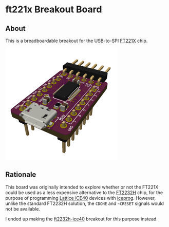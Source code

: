# ft221x Breakout Board

## About

This is a breadboardable breakout for the USB-to-SPI [FT221X](https://www.ftdichip.com/Products/ICs/FT221X.html) chip.

<img src="images/ft221x_profile.png" alt="Profile image of ft221x breakout board" style="zoom:50%;" />

## Rationale

This board was originally intended to explore whether or not the FT221X could be used as a less expensive alternative to the [FT2232H](https://www.ftdichip.com/Products/ICs/FT2232H.html) chip, for the purpose of programming [Lattice iCE40](http://www.latticesemi.com/iCE40) devices with [iceprog](https://github.com/YosysHQ/icestorm/tree/master/iceprog). However, unlike the standard FT2232H solution, the `CDONE` and `~CRESET` signals would not be available.

I ended up making the [ft2232h-ice40](https://github.com/jkiv/kicad-breakouts/tree/main/boards/ft2232h-ice40) breakout for this purpose instead.
